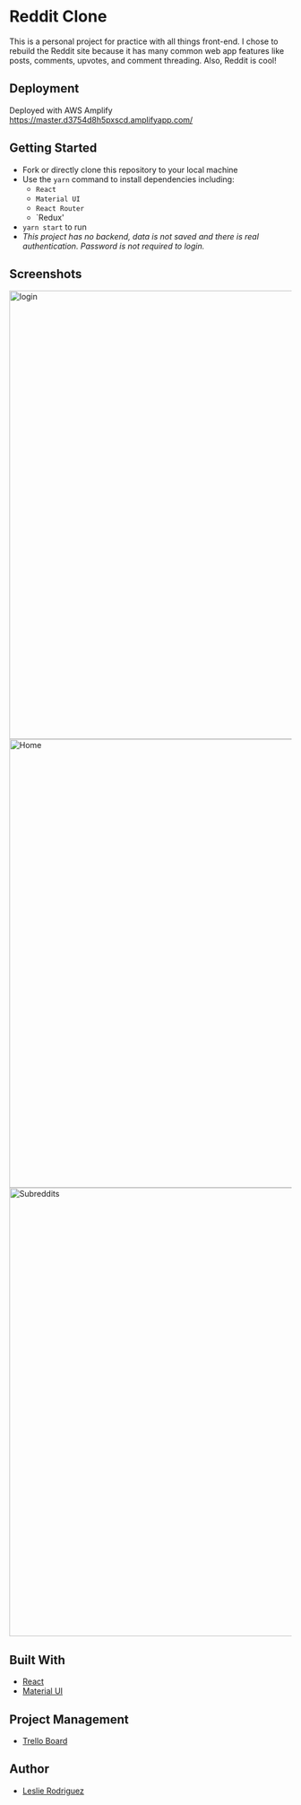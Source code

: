 
# Reddit Clone
This is a personal project for practice with all things front-end. I chose to rebuild the Reddit site because it has many common web app features like posts, comments, upvotes, and comment threading. Also, Reddit is cool!

## Deployment
Deployed with AWS Amplify
https://master.d3754d8h5pxscd.amplifyapp.com/

## Getting Started

- Fork or directly clone this repository to your local machine
- Use the `yarn` command to install dependencies including:
  - `React`
  - `Material UI`
  - `React Router`
  - `Redux'
- `yarn start` to run
- *This project has no backend, data is not saved and there is real authentication. Password is not required to login.*

## Screenshots
<img src="https://github.com/rleslie1015/reddit-clone/blob/master/src/assets/login.png" alt='login' width=800 />
<img src="https://github.com/rleslie1015/reddit-clone/blob/master/src/assets/home.png" alt='Home' width=800 />
<img src="https://github.com/rleslie1015/reddit-clone/blob/master/src/assets/comments.png" alt='Subreddits' width=800 />

## Built With

- [React](https://reactjs.org/)
- [Material UI](https://material-ui.com/)

## Project Management

- [Trello Board](https://trello.com/b/inXZ11aU/reddit-clone)

## Author

- [Leslie Rodriguez](https://github.com/rleslie1015)

